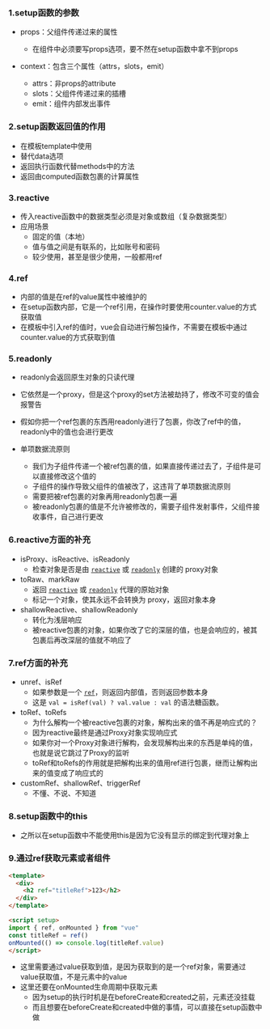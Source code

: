 ### 1.setup函数的参数

- props：父组件传递过来的属性

  - 在组件中必须要写props选项，要不然在setup函数中拿不到props

- context：包含三个属性（attrs，slots，emit）

  - attrs：非props的attribute
  - slots：父组件传递过来的插槽
  - emit：组件内部发出事件

### 2.setup函数返回值的作用

- 在模板template中使用
- 替代data选项
- 返回执行函数代替methods中的方法
- 返回由computed函数包裹的计算属性

### 3.reactive

- 传入reactive函数中的数据类型必须是对象或数组（复杂数据类型）
- 应用场景
  - 固定的值（本地）
  - 值与值之间是有联系的，比如账号和密码
  - 较少使用，甚至是很少使用，一般都用ref

### 4.ref

- 内部的值是在ref的value属性中被维护的
- 在setup函数内部，它是一个ref引用，在操作时要使用counter.value的方式获取值
- 在模板中引入ref的值时，vue会自动进行解包操作，不需要在模板中通过counter.value的方式获取到值

### 5.readonly

- readonly会返回原生对象的只读代理


- 它依然是一个proxy，但是这个proxy的set方法被劫持了，修改不可变的值会报警告
- 假如你把一个ref包裹的东西用readonly进行了包裹，你改了ref中的值，readonly中的值也会进行更改

- 单项数据流原则
  - 我们为子组件传递一个被ref包裹的值，如果直接传递过去了，子组件是可以直接修改这个值的
  - 子组件的操作导致父组件的值被改了，这违背了单项数据流原则
  - 需要把被ref包裹的对象再用readonly包裹一遍
  - 被readonly包裹的值是不允许被修改的，需要子组件发射事件，父组件接收事件，自己进行更改

### 6.reactive方面的补充

- isProxy、isReactive、isReadonly
  - 检查对象是否是由 [`reactive`](https://v3.cn.vuejs.org/api/basic-reactivity.html#reactive) 或 [`readonly`](https://v3.cn.vuejs.org/api/basic-reactivity.html#readonly) 创建的 proxy对象
- toRaw、markRaw
  - 返回 [`reactive`](https://v3.cn.vuejs.org/api/basic-reactivity.html#reactive) 或 [`readonly`](https://v3.cn.vuejs.org/api/basic-reactivity.html#readonly) 代理的原始对象
  - 标记一个对象，使其永远不会转换为 proxy，返回对象本身
- shallowReactive、shallowReadonly
  - 转化为浅层响应
  - 被reactive包裹的对象，如果你改了它的深层的值，也是会响应的，被其包裹后再改深层的值就不响应了

### 7.ref方面的补充

- unref、isRef
  - 如果参数是一个 [`ref`](https://v3.cn.vuejs.org/api/refs-api.html#ref)，则返回内部值，否则返回参数本身
  - 这是 `val = isRef(val) ? val.value : val` 的语法糖函数。
- toRef、toRefs
  - 为什么解构一个被reactive包裹的对象，解构出来的值不再是响应式的？
  - 因为reactive最终是通过Proxy对象实现响应式
  - 如果你对一个Proxy对象进行解构，会发现解构出来的东西是单纯的值，也就是说它跳过了Proxy的监听
  - toRef和toRefs的作用就是把解构出来的值用ref进行包裹，继而让解构出来的值变成了响应式的
- customRef、shallowRef、triggerRef
  - 不懂、不说、不知道

### 8.setup函数中的this

- 之所以在setup函数中不能使用this是因为它没有显示的绑定到代理对象上

### 9.通过ref获取元素或者组件

```html
<template>
  <div>
    <h2 ref="titleRef">123</h2>
  </div>
</template>

<script setup>
import { ref, onMounted } from "vue"
const titleRef = ref()
onMounted(() => console.log(titleRef.value)
</script>
```

- 这里需要通过value获取到值，是因为获取到的是一个ref对象，需要通过value获取值，不是元素中的value
- 这里还要在onMounted生命周期中获取元素
  - 因为setup的执行时机是在beforeCreate和created之前，元素还没挂载
  - 而且想要在beforeCreate和created中做的事情，可以直接在setup函数中做